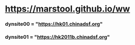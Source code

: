 # https://marstool.github.io/ww

### dynsite00 = "https://hk01.chinadsf.org"
### dynsite01 = "https://hk2011b.chinadsf.org"
